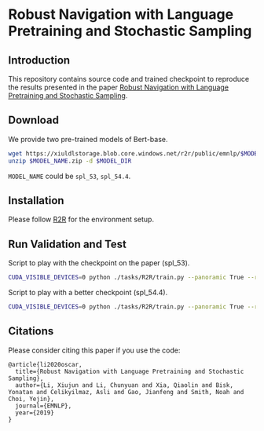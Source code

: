 # Robust Navigation with Language Pretraining and Stochastic Sampling 

## Introduction
This repository contains source code and trained checkpoint to reproduce the results presented in the paper [Robust Navigation with Language Pretraining and Stochastic Sampling](https://arxiv.org/abs/1909.02244).


## Download
We provide two pre-trained models of Bert-base.
```bash
wget https://xiuldlstorage.blob.core.windows.net/r2r/public/emnlp/$MODEL_NAME.zip
unzip $MODEL_NAME.zip -d $MODEL_DIR
```
`MODEL_NAME` could be `spl_53`, `spl_54.4`.


## Installation
Please follow [R2R](https://github.com/peteanderson80/Matterport3DSimulator/tree/master/tasks/R2R) for the environment setup.


## Run Validation and Test
Script to play with the checkpoint on the paper (spl_53).
```bash
CUDA_VISIBLE_DEVICES=0 python ./tasks/R2R/train.py --panoramic True --result_dir ./test --snapshot_dir ./snapshots --plot_dir ./plot --action_space -1 --n_iters 10 --att_ctx_merge mean --n_iters_resume 63480 --sc_after 0 --sc_score_name sr_unseen --train False --val_splits val_seen,val_unseen --enc_hidden_size 1024 --hidden_size 1024 --feedback_method teacher --clip_gradient 0.1 --clip_gradient_norm 0 --dec_h_type vc --schedule_ratio -1.0 --dump_result --bidirectional True --optm Adamax --encoder_type bert --top_lstm True --transformer_update False --batch_size 24 --pretrain_model_path path_to/spl_53/snapshots/
```

Script to play with a better checkpoint (spl_54.4).
```bash
CUDA_VISIBLE_DEVICES=0 python ./tasks/R2R/train.py --panoramic True --result_dir ./test --snapshot_dir ./snapshots --plot_dir ./plot --action_space -1 --n_iters 10 --att_ctx_merge mean --n_iters_resume 68576 --sc_after 0 --sc_score_name sr_unseen --train False --val_splits val_seen,val_unseen --enc_hidden_size 1024 --hidden_size 1024 --feedback_method teacher --clip_gradient 0.1 --clip_gradient_norm 0 --dec_h_type vc --schedule_ratio -1.0 --dump_result --bidirectional True --optm Adamax --encoder_type bert --top_lstm True --transformer_update False --batch_size 24 --pretrain_model_path path_to/spl_54.4/snapshots/
```


## Citations
Please consider citing this paper if you use the code:
```
@article{li2020oscar,
  title={Robust Navigation with Language Pretraining and Stochastic Sampling},
  author={Li, Xiujun and Li, Chunyuan and Xia, Qiaolin and Bisk, Yonatan and Celikyilmaz, Asli and Gao, Jianfeng and Smith, Noah and Choi, Yejin},
  journal={EMNLP},
  year={2019}
}
```